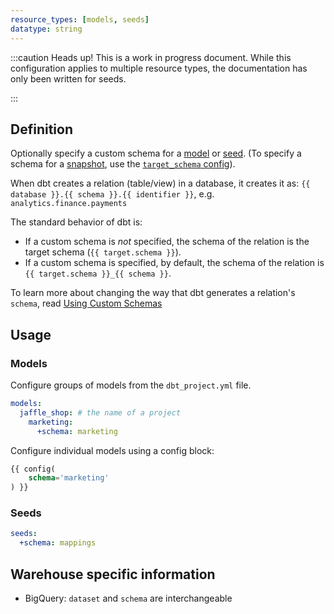 ```yaml
---
resource_types: [models, seeds]
datatype: string
---
```


:::caution Heads up!
This is a work in progress document. While this configuration applies to multiple resource types, the documentation has only been written for seeds.

:::

## Definition
Optionally specify a custom schema for a [model](docs/building-a-dbt-project/building-models) or [seed](docs/building-a-dbt-project/seeds). (To specify a schema for a [snapshot](snapshots), use the [`target_schema` config](target_schema)).

When dbt creates a relation (table/view) in a database, it creates it as: `{{ database }}.{{ schema }}.{{ identifier }}`, e.g. `analytics.finance.payments`

The standard behavior of dbt is:
* If a custom schema is _not_ specified, the schema of the relation is the target schema (`{{ target.schema }}`).
* If a custom schema is specified, by default, the schema of the relation is `{{ target.schema }}_{{ schema }}`.

To learn more about changing the way that dbt generates a relation's `schema`, read [Using Custom Schemas](docs/building-a-dbt-project/building-models/using-custom-schemas)

## Usage

### Models

Configure groups of models from the `dbt_project.yml` file.

<File name='dbt_project.yml'>

```yml
models:
  jaffle_shop: # the name of a project
    marketing:
      +schema: marketing
```

</File>

Configure individual models using a config block:

<File name='models/my_model.sql'>

```sql
{{ config(
    schema='marketing'
) }}
```

</File>

### Seeds
<File name='dbt_project.yml'>

```yml
seeds:
  +schema: mappings
```

</File>

## Warehouse specific information
* BigQuery: `dataset` and `schema` are interchangeable
